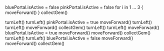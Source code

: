 bluePortal.isActive = false
pinkPortal.isActive = false
for i in 1 ... 3 {
    moveForward()
}
collectGem()

turnLeft()
turnLeft()
pinkPortal.isActive = true
moveForward()
turnLeft()
turnLeft()
moveForward()
collectGem()
turnLeft()
turnLeft()
moveForward()
bluePortal.isActive = true
moveForward()
moveForward()
collectGem()
turnLeft()
turnLeft()
bluePortal.isActive = false
moveForward()
moveForward()
collectGem()